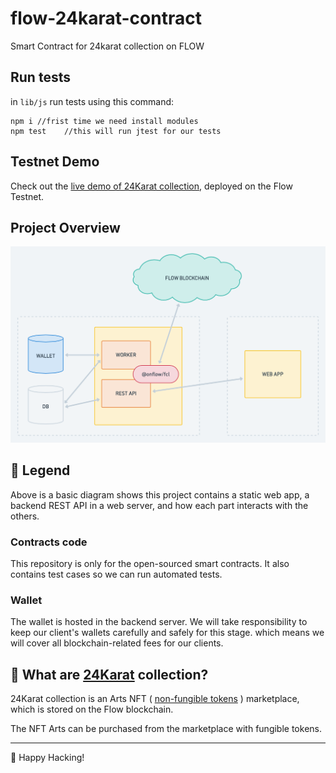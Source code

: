 # flow-24karat-contract

Smart Contract for 24karat collection on FLOW

## Run tests

in `lib/js` run tests using this command:

```shell
npm i //frist time we need install modules
npm test	//this will run jtest for our tests
```

## Testnet Demo

Check out the [live demo of 24Karat collection](http://24karat-develop.netlify.app),
deployed on the Flow Testnet.

## Project Overview

![Project Overview](./24karat-project-overview.png)

## 🔎 Legend

Above is a basic diagram shows this project contains a static web app, a backend REST API in a web server, and how each part interacts with the others.

### Contracts code

This repository is only for the open-sourced smart contracts. It also contains test cases so we can run automated tests.

### Wallet

The wallet is hosted in the backend server. We will take responsibility to keep our client's wallets carefully and safely for this stage. which means we will cover all blockchain-related fees for our clients.

## 💎 What are [24Karat](https://www.24karat.io) collection?

24Karat collection is an Arts NFT ( [non-fungible tokens](https://github.com/onflow/flow-nft) ) marketplace, which is stored on the Flow blockchain.

The NFT Arts can be purchased from the marketplace with fungible tokens.

---

👹 Happy Hacking!
